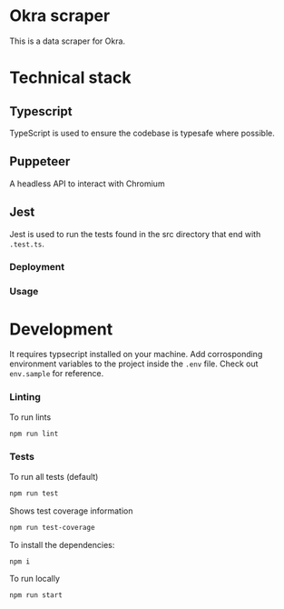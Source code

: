 # Okra scraper

This is a data scraper for Okra.

# Technical stack

## Typescript

TypeScript is used to ensure the codebase is typesafe where possible.

## Puppeteer

A headless API to interact with Chromium

## Jest

Jest is used to run the tests found in the src directory that end with `.test.ts`.

### Deployment

### Usage

# Development

It requires typsecript installed on your machine.
Add corrosponding environment variables to the project inside the `.env` file. Check out `env.sample` for reference.

### Linting

To run lints

```bash
npm run lint
```

### Tests

To run all tests (default)

```bash
npm run test
```

Shows test coverage information

```bash
npm run test-coverage
```

To install the dependencies:

```bash
npm i
```

To run locally

```bash
npm run start
```
